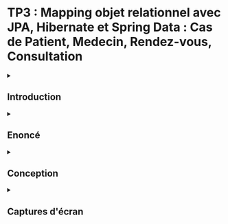# TP3 : Mapping objet relationnel avec JPA, Hibernate et Spring Data : Cas de Patient, Medecin, Rendez-vous, Consultation

<details><summary> <h2>Introduction</h2> </summary>
<b>ORM (Object Relational Mapping)</b> est un système qui met en œuvre la responsabilité du mappage de l'objet au modèle relationnel. Cela signifie qu'il est responsable du stockage des données du modèle objet dans le modèle relationnel et de la lecture des données du modèle relationnel dans le modèle objet.<br>
<b>JPA :</b> (Java persistence api) qui fournit des spécifications pour la persistance, la lecture et la gestion des données de votre objet Java vers des relations dans la base de données.<br>
<b>Hibernate :</b> Il existe plusieurs frameworks qui mettent en œuvre JPA. Hibernate est l'un d'entre eux. Il existe également d'autres frameworks. Mais si vous utilisez jpa avec spring, cela vous permet de passer à différents frameworks à l'avenir.<br>
<b>Spring Data JPA :</b> C'est une autre couche au-dessus de jpa que Spring fournit pour vous faciliter la vie.
</details>


<details><summary> <h2>Enoncé</h2> </summary>
Reprendre les exemples de mapping objet relationnel avec JPA, Hibernate et Spring Data :<br>
- Cas  de Patient, Medecin, Rendez-vous, Consultation
</details>

<details><summary> <h2>Conception</h2> </summary>
  
</details>

<details><summary> <h2>Captures d'écran</h2> </summary>
<ol>
<ul><h4>Entities</h4>
  <ul><h6>Consultation</h6></ul>
  <img src="assets/consultation.PNG"/>
  <ul><h6>Medecin</h6></ul>
  <img src="assets/medecin.PNG"/>
  <ul><h6>Patient</h6></ul>
  <img src="assets/patient.PNG"/>
  <ul><h6>RendezVous</h6></ul>
  <img src="assets/rendezVous.PNG"/>
  <ul><h6>StatusRDV</h6></ul>
  <img src="assets/statusRDV.PNG"/>
</ul>

<ul><h4>Repositories</h4>
  <ul><h6>Consultation Repository</h6></ul>
  <img src="assets/consultationRepo.PNG"/>
  <ul><h6>Medecin Repository</h6></ul>
  <img src="assets/medecinRepo.PNG"/>
  <ul><h6>Patient Repository</h6></ul>
  <img src="assets/patientRepo.PNG"/>
  <ul><h6>RendezVous Repository</h6></ul>
  <img src="assets/rdvRepo.PNG"/>
</ul>

<ul><h4>Services</h4>
  <ul><h6>Hopital service Interface</h6></ul>
  <img src="assets/IService.PNG"/>
  <ul><h6>Hopital service Implementation</h6></ul>
  <img src="assets/serviceImpl1.PNG"/>
  <img src="assets/serviceImpl2.PNG"/>
</ul>

<ul><h4>Controllers</h4>
  <ul><h6>Rest Contoller</h6></ul>
  <img src="assets/restController.PNG"/>
</ul>

<ul><h4>Application</h4>
  <img src="assets/Application1.PNG"/>
  <img src="assets/Application2.PNG"/>
</ul>

<ul><h4></h4>
  <img src="assets/patients.PNG"/>
</ul>

</ol>
</details>
